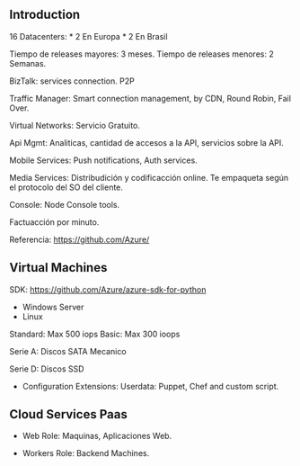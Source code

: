 Introduction
-------------

16 Datacenters:
	* 2 En Europa
	* 2 En Brasil

Tiempo de releases mayores: 3 meses.
Tiempo de releases menores: 2 Semanas.

BizTalk: services connection. P2P

Traffic Manager: Smart connection management, by CDN, Round Robin, Fail Over.

Virtual Networks: Servicio Gratuito.

Api Mgmt: Analiticas, cantidad de accesos a la API, servicios sobre la API.

Mobile Services: Push notifications, Auth services.

Media Services: Distribudición y codificacción online. Te empaqueta según el protocolo del SO del cliente.

Console: Node Console tools.

Factuacción por minuto.

Referencia: https://github.com/Azure/


Virtual Machines
-----------------

SDK: https://github.com/Azure/azure-sdk-for-python

* Windows Server
* Linux

Standard: Max 500 iops
Basic: Max 300 ioops

Serie A: Discos SATA Mecanico

Serie D: Discos SSD

* Configuration Extensions: Userdata: Puppet, Chef and custom script.

Cloud Services Paas
-------------------


* Web Role: Maquinas, Aplicaciones Web.

* Workers Role:  Backend Machines.

